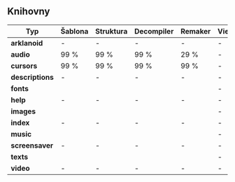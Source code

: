 ## Knihovny

Typ              | Šablona | Struktura | Decompiler | Remaker | Viewer
-----------------|---------|-----------|------------|---------|-------
**arklanoid**    | -       | -         | -          | -       | -
**audio**        | 99 %    | 99 %      | 99 %       | 29 %    | -
**cursors**      | 99 %    | 99 %      | 99 %       | 99 %    | -
**descriptions** | -       | -         | -          | -       | -
**fonts**        |         |           |            |         | -
**help**         | -       | -         | -          | -       | -
**images**       |         |           |            |         | -
**index**        | -       | -         | -          | -       | -
**music**        |         |           |            |         | -
**screensaver**  | -       | -         | -          | -       | -
**texts**        |         |           |            |         | -
**video**        | -       | -         | -          | -       | -
